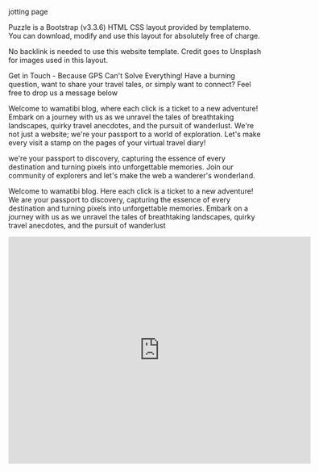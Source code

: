 jotting page
<p>Puzzle is a Bootstrap (v3.3.6) HTML CSS layout provided by <span class="light-blue-text">templatemo</span>. You can download, modify and use this layout for absolutely free of charge.</p>
               <p>No backlink is needed to use this website template. Credit goes to <span class="light-blue-text">Unsplash</span> for images used in this layout.</p>               


Get in Touch - Because GPS Can't Solve Everything! 
Have a burning question, want to share your travel tales, or simply want to connect?
Feel free to drop us a message below

Welcome to wamatibi blog, where each click is a ticket to a new adventure! Embark on a journey with us as we unravel the tales of breathtaking landscapes, quirky travel anecdotes, and the pursuit of wanderlust. We're not just a website; we're your passport to a world of exploration. Let's make every visit a stamp on the pages of your virtual travel diary! 

we're your passport to discovery, capturing the essence of every destination and turning pixels into unforgettable memories. Join our community of explorers and let's make the web a wanderer's wonderland.

Welcome to wamatibi blog. Here each click is a ticket to a new adventure! We are your passport to discovery, capturing the essence of every destination and turning pixels into unforgettable memories. Embark on a journey with us as we unravel the tales of breathtaking landscapes, quirky travel anecdotes, and the pursuit of wanderlust

<iframe src="https://www.google.com/maps/embed?pb=!1m18!1m12!1m3!1d15955.236115475444!2d36.812149147259795!3d-1.288779229183369!2m3!1f0!2f0!3f0!3m2!1i1024!2i768!4f13.1!3m3!1m2!1s0x182f11870910363f%3A0xbd7deccd3c795907!2sUhuru%20Park!5e0!3m2!1sen!2ske!4v1708185605466!5m2!1sen!2ske" width="600" height="450" style="border:0;" allowfullscreen="" loading="lazy" referrerpolicy="no-referrer-when-downgrade"></iframe>
